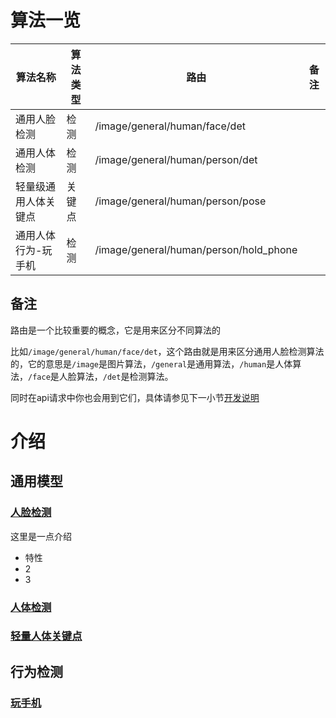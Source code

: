 # 算法一览
| 算法名称               | 算法类型   | 路由                              | 备注                         |
|-----------------------|------------|----------------------------------|------------------------------|
| 通用人脸检测           | 检测       | /image/general/human/face/det    |                              |
| 通用人体检测           | 检测       | /image/general/human/person/det  |                              |
| 轻量级通用人体关键点   | 关键点     | /image/general/human/person/pose |                              |
| 通用人体行为-玩手机   | 检测       | /image/general/human/person/hold_phone |                          |

## 备注
路由是一个比较重要的概念，它是用来区分不同算法的

比如`/image/general/human/face/det`，这个路由就是用来区分通用人脸检测算法的，它的意思是`/image`是图片算法，`/general`是通用算法，`/human`是人体算法，`/face`是人脸算法，`/det`是检测算法。

同时在api请求中你也会用到它们，具体请参见下一小节[开发说明](api/developDesc.md)

# 介绍
## 通用模型
### [人脸检测](api/general/human/face/det)
这里是一点介绍
- 特性
- 2
- 3
### [人体检测](api/general/human/person/det)
### [轻量人体关键点](api/general/human/person/pose)
## 行为检测
### [玩手机](api/general/human/person/hold_phone)

